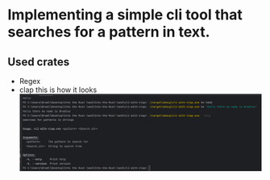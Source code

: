 # Implementing a simple cli tool that searches for a pattern in text. 
## Used crates
* Regex
* clap
this is how it looks
![screen shot image](Screenshot%202023-08-26%20202701.png)